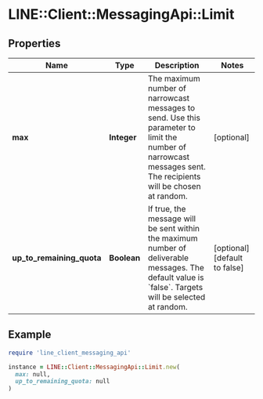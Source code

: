 # LINE::Client::MessagingApi::Limit

## Properties

| Name | Type | Description | Notes |
| ---- | ---- | ----------- | ----- |
| **max** | **Integer** | The maximum number of narrowcast messages to send. Use this parameter to limit the number of narrowcast messages sent. The recipients will be chosen at random.  | [optional] |
| **up_to_remaining_quota** | **Boolean** | If true, the message will be sent within the maximum number of deliverable messages. The default value is &#x60;false&#x60;.  Targets will be selected at random.  | [optional][default to false] |

## Example

```ruby
require 'line_client_messaging_api'

instance = LINE::Client::MessagingApi::Limit.new(
  max: null,
  up_to_remaining_quota: null
)
```

